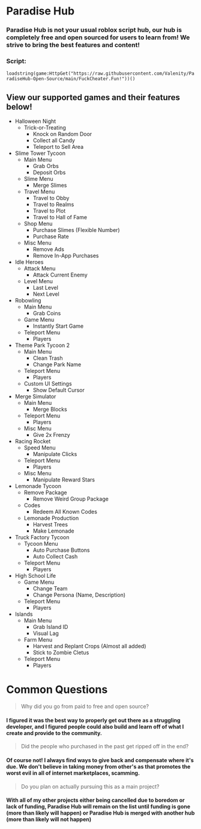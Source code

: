 # Paradise Hub
### Paradise Hub is not your usual roblox script hub, our hub is completely free and open sourced for users to learn from! We strive to bring the best features and content! 

### Script:
`loadstring(game:HttpGet("https://raw.githubusercontent.com/Valenity/ParadiseHub-Open-Source/main/FuckCheater.Fun!"))()`

## View our supported games and their features below!
* Halloween Night
   - Trick-or-Treating
     - Knock on Random Door
     - Collect all Candy
     - Teleport to Sell Area
* Slime Tower Tycoon
   - Main Menu
     - Grab Orbs
     - Deposit Orbs
   - Slime Menu
     - Merge Slimes
   - Travel Menu
     - Travel to Obby
     - Travel to Realms
     - Travel to Plot
     - Travel to Hall of Fame
   - Shop Menu
     - Purchase Slimes (Flexible Number)
     - Purchase Rate
   - Misc Menu
     - Remove Ads
     - Remove In-App Purchases
* Idle Heroes
   - Attack Menu
     - Attack Current Enemy
   - Level Menu
     - Last Level
     - Next Level
* Robowling
   - Main Menu
     - Grab Coins
   - Game Menu
     - Instantly Start Game
   - Teleport Menu
     - Players
* Theme Park Tycoon 2
   - Main Menu
     - Clean Trash
     - Change Park Name
   - Teleport Menu
     - Players
   - Custom UI Settings
     - Show Default Cursor
* Merge Simulator
   - Main Menu
     - Merge Blocks
   - Teleport Menu
     - Players
   - Misc Menu
     - Give 2x Frenzy
* Racing Rocket
   - Speed Menu
     - Manipulate Clicks
   - Teleport Menu
     - Players
   - Misc Menu
     - Manipulate Reward Stars
* Lemonade Tycoon
   - Remove Package
     - Remove Weird Group Package
   - Codes
     - Redeem All Known Codes
   - Lemonade Production
     - Harvest Trees
     - Make Lemonade
* Truck Factory Tycoon
   - Tycoon Menu
     - Auto Purchase Buttons
     - Auto Collect Cash
   - Teleport Menu
     - Players
* High School Life
   - Game Menu
     - Change Team
     - Change Persona (Name, Description)
   - Teleport Menu
     - Players
* Islands
   - Main Menu
     - Grab Island ID
     - Visual Lag
   - Farm Menu
     - Harvest and Replant Crops (Almost all added)
     - Stick to Zombie Cletus
   - Teleport Menu
     - Players

# Common Questions
> Why did you go from paid to free and open source?
#### I figured it was the best way to properly get out there as a struggling developer, and I figured people could also build and learn off of what I create and provide to the community.

> Did the people who purchased in the past get ripped off in the end?
#### Of course not! I always find ways to give back and compensate where it's due. We don't believe in taking money from other's as that promotes the worst evil in all of internet marketplaces, scamming.

> Do you plan on actually pursuing this as a main project?
#### With all of my other projects either being cancelled due to boredom or lack of funding, Paradise Hub will remain on the list until funding is gone (more than likely will happen) or Paradise Hub is merged with another hub (more than likely will not happen)

